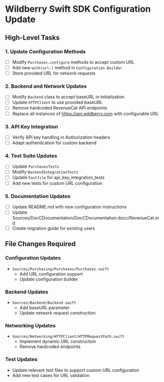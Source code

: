 # Wildberry Swift SDK Configuration Update

## High-Level Tasks

### 1. Update Configuration Methods
- [ ] Modify `Purchases.configure` methods to accept custom URL
- [ ] Add new `with(url:)` method in `Configuration.Builder`
- [ ] Store provided URL for network requests

### 2. Backend and Network Updates
- [ ] Modify `Backend` class to accept baseURL in initialization
- [ ] Update `HTTPClient` to use provided baseURL
- [ ] Remove hardcoded RevenueCat API endpoints
- [ ] Replace all instances of https://api.wildberry.com with configurable URL

### 3. API Key Integration
- [ ] Verify API key handling in Authorization headers
- [ ] Adapt authentication for custom backend

### 4. Test Suite Updates
- [ ] Update `PurchasesTests`
- [ ] Modify `BackendIntegrationTests`
- [ ] Update `Fastfile` for api_key_integration_tests
- [ ] Add new tests for custom URL configuration

### 5. Documentation Updates
- [ ] Update README.md with new configuration instructions
- [ ] Update Sources/DocCDocumentation/DocCDocumentation.docc/RevenueCat.md
- [ ] Create migration guide for existing users

## File Changes Required

### Configuration Updates
- `Sources/Purchasing/Purchases/Purchases.swift`
  - Add URL configuration support
  - Update configuration builder

### Backend Updates
- `Sources/Backend/Backend.swift`
  - Add baseURL parameter
  - Update network request construction

### Networking Updates
- `Sources/Networking/HTTPClient/HTTPRequestPath.swift`
  - Implement dynamic URL construction
  - Remove hardcoded endpoints

### Test Updates
- Update relevant test files to support custom URL configuration
- Add new test cases for URL validation